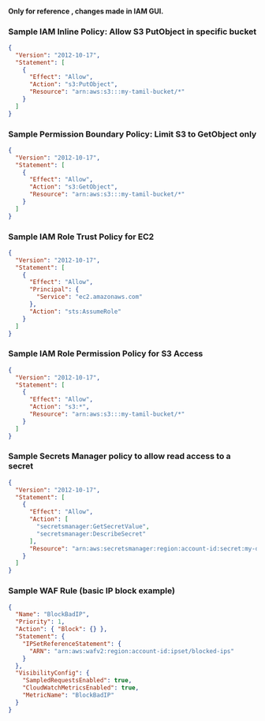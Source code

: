 #### Only for reference , changes made in IAM GUI.
### Sample IAM Inline Policy: Allow S3 PutObject in specific bucket
```json
{
  "Version": "2012-10-17",
  "Statement": [
    {
      "Effect": "Allow",
      "Action": "s3:PutObject",
      "Resource": "arn:aws:s3:::my-tamil-bucket/*"
    }
  ]
}
```
### Sample Permission Boundary Policy: Limit S3 to GetObject only
```json
{
  "Version": "2012-10-17",
  "Statement": [
    {
      "Effect": "Allow",
      "Action": "s3:GetObject",
      "Resource": "arn:aws:s3:::my-tamil-bucket/*"
    }
  ]
}
```
### Sample IAM Role Trust Policy for EC2
```json
{
  "Version": "2012-10-17",
  "Statement": [
    {
      "Effect": "Allow",
      "Principal": {
        "Service": "ec2.amazonaws.com"
      },
      "Action": "sts:AssumeRole"
    }
  ]
}
```
### Sample IAM Role Permission Policy for S3 Access
```json
{
  "Version": "2012-10-17",
  "Statement": [
    {
      "Effect": "Allow",
      "Action": "s3:*",
      "Resource": "arn:aws:s3:::my-tamil-bucket/*"
    }
  ]
}
```
### Sample Secrets Manager policy to allow read access to a secret
```json
{
  "Version": "2012-10-17",
  "Statement": [
    {
      "Effect": "Allow",
      "Action": [
        "secretsmanager:GetSecretValue",
        "secretsmanager:DescribeSecret"
      ],
      "Resource": "arn:aws:secretsmanager:region:account-id:secret:my-db-secret"
    }
  ]
}
```
### Sample WAF Rule (basic IP block example)
```json
{
  "Name": "BlockBadIP",
  "Priority": 1,
  "Action": { "Block": {} },
  "Statement": {
    "IPSetReferenceStatement": {
      "ARN": "arn:aws:wafv2:region:account-id:ipset/blocked-ips"
    }
  },
  "VisibilityConfig": {
    "SampledRequestsEnabled": true,
    "CloudWatchMetricsEnabled": true,
    "MetricName": "BlockBadIP"
  }
}
```
